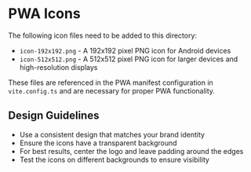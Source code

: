 # PWA Icons

The following icon files need to be added to this directory:

- `icon-192x192.png` - A 192x192 pixel PNG icon for Android devices
- `icon-512x512.png` - A 512x512 pixel PNG icon for larger devices and high-resolution displays

These files are referenced in the PWA manifest configuration in `vite.config.ts` and are necessary for proper PWA functionality.

## Design Guidelines

- Use a consistent design that matches your brand identity
- Ensure the icons have a transparent background
- For best results, center the logo and leave padding around the edges
- Test the icons on different backgrounds to ensure visibility 